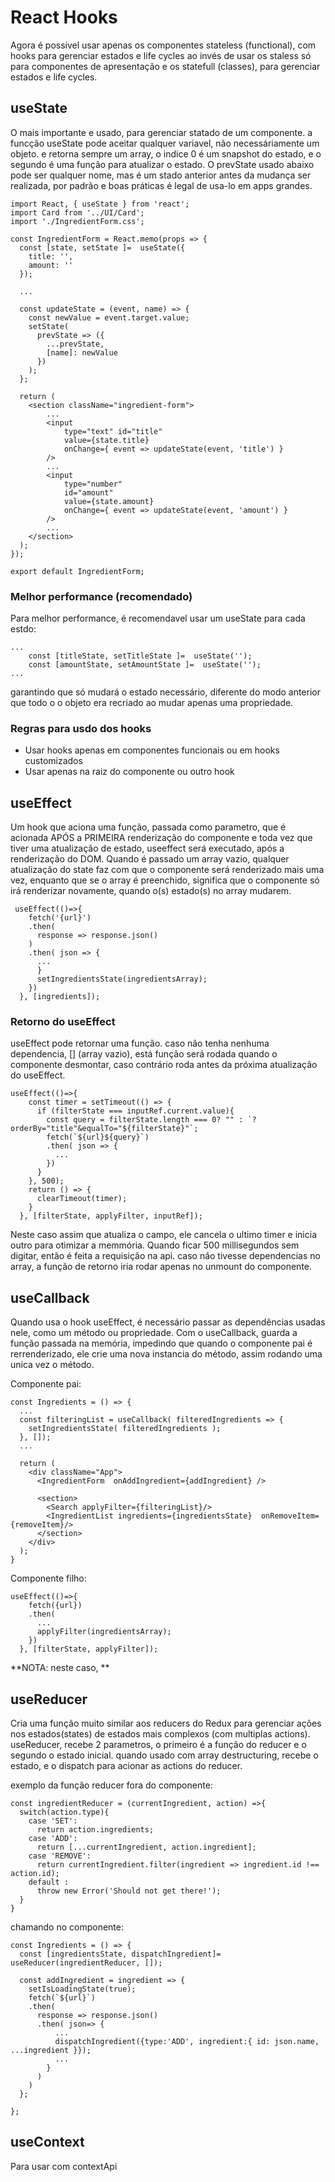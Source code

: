 # React Hooks

Agora é possível usar apenas os componentes stateless (functional), com hooks para gerenciar estados e life cycles ao invés de usar os staless só para componentes de apresentação e os statefull (classes), para gerenciar estados e life cycles.

## useState
O mais importante e usado, para gerenciar statado de um componente.
a funcção useState pode aceitar qualquer variavel, não necessáriamente um objeto.
e retorna sempre um array, o indice 0 é um snapshot do estado, e o segundo é uma função para atualizar o estado. O prevState usado abaixo pode ser qualquer nome, mas é um stado anterior antes da mudança ser realizada, por padrão e boas práticas é legal de usa-lo em apps grandes. 

````
import React, { useState } from 'react';
import Card from '../UI/Card';
import './IngredientForm.css';

const IngredientForm = React.memo(props => {
  const [state, setState ]=  useState({
    title: '',
    amount: ''
  });
  
  ...

  const updateState = (event, name) => {
    const newValue = event.target.value;
    setState(
      prevState => ({
        ...prevState,
        [name]: newValue
      })
    );
  };

  return (
    <section className="ingredient-form">
        ...
        <input 
            type="text" id="title"
            value={state.title}
            onChange={ event => updateState(event, 'title') }
        />
        ...
        <input 
            type="number"
            id="amount"
            value={state.amount}
            onChange={ event => updateState(event, 'amount') }
        />
        ...
    </section>
  );
});

export default IngredientForm;

````

### Melhor performance (recomendado)
Para melhor performance, é recomendavel usar um useState para cada estdo:

````
...
    const [titleState, setTitleState ]=  useState('');
    const [amountState, setAmountState ]=  useState('');
...
````
garantindo que só mudará o estado necessário, diferente do modo anterior que todo o o objeto era recriado ao mudar apenas uma propriedade.


### Regras para usdo dos hooks
* Usar hooks apenas em componentes funcionais ou em hooks customizados
* Usar apenas na raiz do componente ou outro hook

## useEffect

Um hook que aciona uma função, passada como parametro, que é acionada APÓS a PRIMEIRA renderização do componente e toda vez que tiver uma atualização de estado, useeffect será executado, após a renderização do DOM.
Quando é passado um array vazio, qualquer atualização do state faz com que o componente será renderizado mais uma vez, enquanto que se o array é preenchido, significa que o componente só irá renderizar novamente, quando o(s) estado(s) no array mudarem.

````
 useEffect(()=>{
    fetch('{url}')
    .then( 
      response => response.json()
    )
    .then( json => {
      ...
      }
      setIngredientsState(ingredientsArray);
    })
  }, [ingredients]);
````

### Retorno do useEffect
useEffect pode retornar uma função. caso não tenha nenhuma dependencia, [] (array vazio), está função será rodada quando o componente desmontar, caso contrário roda antes da próxima atualização do useEffect.

````
useEffect(()=>{
    const timer = setTimeout(() => {
      if (filterState === inputRef.current.value){
        const query = filterState.length === 0? "" : `?orderBy="title"&equalTo="${filterState}"`;
        fetch(`${url}${query}`)
        .then( json => {
          ...
        })
      }
    }, 500);
    return () => {
      clearTimeout(timer);
    }
  }, [filterState, applyFilter, inputRef]);

````
Neste caso assim que atualiza o campo, ele cancela o ultimo timer e inicia outro para otimizar a memmória. Quando ficar 500 millisegundos sem digitar, então é feita a requisição na api.
caso não tivesse dependencias no array, a função de retorno iria rodar apenas no unmount do componente.

## useCallback
Quando usa o hook useEffect, é necessário passar as dependências usadas nele, como um método ou propriedade. Com o useCallback, guarda a função passada na memória, impedindo que quando o componente pai é rerrenderizado, ele crie uma nova instancia do método, assim rodando uma unica vez o método.

Componente pai:
````
const Ingredients = () => {
  ...
  const filteringList = useCallback( filteredIngredients => {
    setIngredientsState( filteredIngredients );
  }, []);
  ...

  return (
    <div className="App">
      <IngredientForm  onAddIngredient={addIngredient} />

      <section>
        <Search applyFilter={filteringList}/>
        <IngredientList ingredients={ingredientsState}  onRemoveItem={removeItem}/>
      </section>
    </div>
  );
}
````

Componente filho:
````
useEffect(()=>{
    fetch({url})
    .then( 
      ...
      applyFilter(ingredientsArray);
    })
  }, [filterState, applyFilter]);
````

**NOTA: neste caso, **


## useReducer
Cria uma função muito similar aos reducers do Redux para gerenciar ações nos estados(states) de estados mais complexos (com multiplas actions).
useReducer, recebe 2 parametros, o primeiro é a função do reducer e o segundo o estado inicial.
quando usado com array destructuring, recebe o estado, e o dispatch para acionar as actions do reducer.

exemplo da função reducer fora do componente:

````
const ingredientReducer = (currentIngredient, action) =>{
  switch(action.type){
    case 'SET':
      return action.ingredients;
    case 'ADD':
      return [...currentIngredient, action.ingredient];
    case 'REMOVE':
      return currentIngredient.filter(ingredient => ingredient.id !== action.id);
    default :
      throw new Error('Should not get there!');
  }
}
````

chamando no componente:

````
const Ingredients = () => {
  const [ingredientsState, dispatchIngredient]= useReducer(ingredientReducer, []);

  const addIngredient = ingredient => {
    setIsLoadingState(true);
    fetch(`${url}`)
    .then( 
      response => response.json()
      .then( json=> {
          ...
          dispatchIngredient({type:'ADD', ingredient:{ id: json.name, ...ingredient }});
          ...
        }
      )
    )   
  };

};
````

## useContext
Para usar com contextApi